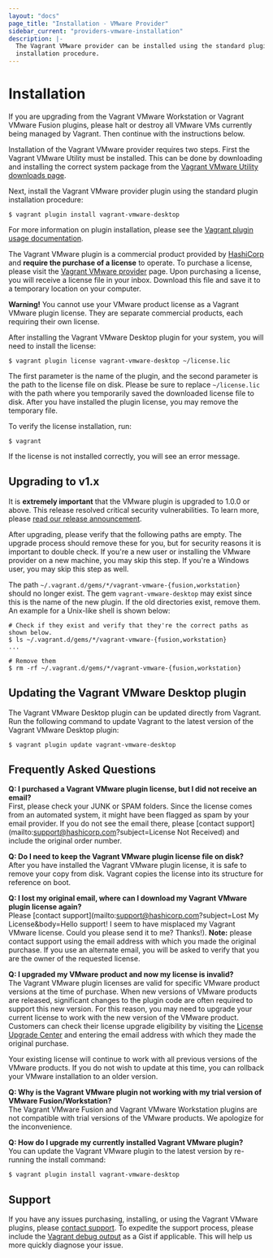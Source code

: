 ```yaml
---
layout: "docs"
page_title: "Installation - VMware Provider"
sidebar_current: "providers-vmware-installation"
description: |-
  The Vagrant VMware provider can be installed using the standard plugin
  installation procedure.
---
```


# Installation

If you are upgrading from the Vagrant VMware Workstation or Vagrant
VMware Fusion plugins, please halt or destroy all VMware VMs currently
being managed by Vagrant. Then continue with the instructions below.

Installation of the Vagrant VMware provider requires two steps. First the
Vagrant VMware Utility must be installed. This can be done by downloading
and installing the correct system package from the [Vagrant VMware Utility
downloads page](/vmware/downloads.html).

Next, install the Vagrant VMware provider plugin using the standard plugin
installation procedure:

```shell
$ vagrant plugin install vagrant-vmware-desktop
```

For more information on plugin installation, please see the
[Vagrant plugin usage documentation](/docs/plugins/usage.html).

The Vagrant VMware plugin is a commercial product provided by
[HashiCorp](https://www.hashicorp.com) and **require the purchase of a license**
to operate. To purchase a license, please visit the
[Vagrant VMware provider](/vmware#buy-now) page. Upon
purchasing a license, you will receive a license file in your inbox. Download
this file and save it to a temporary location on your computer.

<div class="alert alert-warning">
  <strong>Warning!</strong> You cannot use your VMware product license as a
  Vagrant VMware plugin license. They are separate commercial products, each
  requiring their own license.
</div>

After installing the Vagrant VMware Desktop plugin for your system, you
will need to install the license:

```shell
$ vagrant plugin license vagrant-vmware-desktop ~/license.lic
```

The first parameter is the name of the plugin, and the second parameter is the
path to the license file on disk. Please be sure to replace `~/license.lic`
with the path where you temporarily saved the downloaded license file to disk.
After you have installed the plugin license, you may remove the temporary file.

To verify the license installation, run:

```shell
$ vagrant
```

If the license is not installed correctly, you will see an error message.

## Upgrading to v1.x

It is **extremely important** that the VMware plugin is upgraded to 1.0.0 or
above. This release resolved critical security vulnerabilities. To learn more,
please [read our release announcement](https://www.hashicorp.com/blog/introducing-the-vagrant-vmware-desktop-plugin).

After upgrading, please verify that the following paths are empty. The upgrade
process should remove these for you, but for security reasons it is important
to double check. If you're a new user or installing the VMware provider on a
new machine, you may skip this step. If you're a Windows user, you may skip this
step as well.

The path `~/.vagrant.d/gems/*/vagrant-vmware-{fusion,workstation}`
should no longer exist. The gem `vagrant-vmware-desktop` may exist since this
is the name of the new plugin. If the old directories exist, remove them. An
example for a Unix-like shell is shown below:

```shell
# Check if they exist and verify that they're the correct paths as shown below.
$ ls ~/.vagrant.d/gems/*/vagrant-vmware-{fusion,workstation}
...

# Remove them
$ rm -rf ~/.vagrant.d/gems/*/vagrant-vmware-{fusion,workstation}
```

## Updating the Vagrant VMware Desktop plugin

The Vagrant VMware Desktop plugin can be updated directly from Vagrant. Run the
following command to update Vagrant to the latest version of the Vagrant VMware
Desktop plugin:

```shell
$ vagrant plugin update vagrant-vmware-desktop
```

## Frequently Asked Questions

**Q: I purchased a Vagrant VMware plugin license, but I did not receive an email?**<br>
First, please check your JUNK or SPAM folders. Since the license comes from an
automated system, it might have been flagged as spam by your email provider. If
you do not see the email there, please [contact support](mailto:support@hashicorp.com?subject=License Not Received)
and include the original order number.

**Q: Do I need to keep the Vagrant VMware plugin license file on disk?**<br>
After you have installed the Vagrant VMware plugin license, it is safe to remove
your copy from disk. Vagrant copies the license into its structure for reference
on boot.

**Q: I lost my original email, where can I download my Vagrant VMware plugin license again?**<br>
Please [contact support](mailto:support@hashicorp.com?subject=Lost My License&body=Hello support! I seem to have misplaced my Vagrant VMware license. Could you please send it to me? Thanks!). **Note:**
please contact support using the email address with which you made the
original purchase. If you use an alternate email, you will be asked to verify
that you are the owner of the requested license.

**Q: I upgraded my VMware product and now my license is invalid?**<br>
The Vagrant VMware plugin licenses are valid for specific VMware product
versions at the time of purchase. When new versions of VMware products are
released, significant changes to the plugin code are often required to support
this new version. For this reason, you may need to upgrade your current license
to work with the new version of the VMware product. Customers can check their
license upgrade eligibility by visiting the [License Upgrade Center](https://license.hashicorp.com/upgrade/vmware)
and entering the email address with which they made the original purchase.

Your existing license will continue to work with all previous versions of the
VMware products. If you do not wish to update at this time, you can rollback
your VMware installation to an older version.

**Q: Why is the Vagrant VMware plugin not working with my trial version of VMware Fusion/Workstation?**<br>
The Vagrant VMware Fusion and Vagrant VMware Workstation plugins are not
compatible with trial versions of the VMware products. We apologize for the
inconvenience.

**Q: How do I upgrade my currently installed Vagrant VMware plugin?**<br>
You can update the Vagrant VMware plugin to the latest version by re-running the
install command:

```shell
$ vagrant plugin install vagrant-vmware-desktop
```

## Support
If you have any issues purchasing, installing, or using the Vagrant VMware
plugins, please [contact support](mailto:support@hashicorp.com). To
expedite the support process, please include the
[Vagrant debug output](/docs/other/debugging.html) as a Gist if
applicable. This will help us more quickly diagnose your issue.
